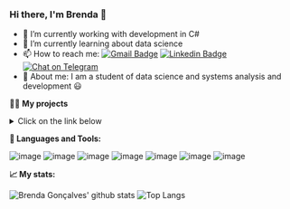 ### Hi there, I'm Brenda :wave:

- 🔭 I’m currently working with development in C#
- 🌱 I’m currently learning about data science
- 📫 How to reach me: [![Gmail Badge](https://img.shields.io/badge/-Gmail-c14438?style=flat-square&logo=Gmail&logoColor=white&link=mailto:brenda.goncalves965@gmail.com)](mailto:brenda.goncalves965@gmail.com)
[![Linkedin Badge](https://img.shields.io/badge/-Linkedin-blue?style=flat-square&logo=Linkedin&logoColor=white&link=https://www.linkedin.com/in/brenda-gon%C3%A7alves-4ababb146/)](https://www.linkedin.com/in/brenda-gon%C3%A7alves-4ababb146/) 
[![Chat on Telegram](https://img.shields.io/badge/Chat%20on-Telegram-brightgreen.svg)](https://t.me/brendacgoncalves)
- :speech_balloon: About me: I am a student of data science and systems analysis and development :smiley:

:woman_technologist: **My projects** <details> <summary> Click on the link below </summary> 🛠<a href="https://github.com/brendacgoncalves97?tab=repositories"> <B> Projects </B> </a> </details>






**🔧 Languages and Tools:**

![image](https://img.icons8.com/color/48/000000/c-sharp-logo-2.png)
![image](https://img.icons8.com/color/48/000000/css3.png)
![image](https://img.icons8.com/color/48/000000/html-5.png)
![image](https://img.icons8.com/color/48/000000/javascript.png)
![image](https://img.icons8.com/color/48/000000/python.png)
![image](https://img.icons8.com/color/64/000000/react-native.png)
![image](https://img.icons8.com/color/48/000000/nodejs.png)
 

**&#x1f4c8; My stats:**

![Brenda Gonçalves' github stats](https://github-readme-stats.vercel.app/api?username=brendacgoncalves97&hide=contribs,issues&count_private=true&theme=synthwave&show_icons=true) ![Top Langs](https://github-readme-stats.vercel.app/api/top-langs/?username=brendacgoncalves97&layout=compact&theme=synthwave)

